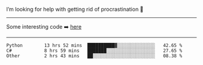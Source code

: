 I’m looking for help with getting rid of procrastination 🤔

-----

Some interesting code :arrow_right: [here](https://github.com/zhen8838/playground)

-----

<!--START_SECTION:waka-->

```text
Python        13 hrs 52 mins  ██████████▓░░░░░░░░░░░░░░   42.65 %
C#            8 hrs 59 mins   ███████░░░░░░░░░░░░░░░░░░   27.65 %
Other         2 hrs 43 mins   ██░░░░░░░░░░░░░░░░░░░░░░░   08.38 %
```

<!--END_SECTION:waka-->

<!--
**zhen8838/zhen8838** is a ✨ _special_ ✨ repository because its `README.md` (this file) appears on your GitHub profile.

Here are some ideas to get you started:

- 🔭 I’m currently working on ...
- 🌱 I’m currently learning ...
- 👯 I’m looking to collaborate on ...
 ...
- 💬 Ask me about ...
- 📫 How to reach me: ...
- 😄 Pronouns: ...
- ⚡ Fun fact: ...
-->
